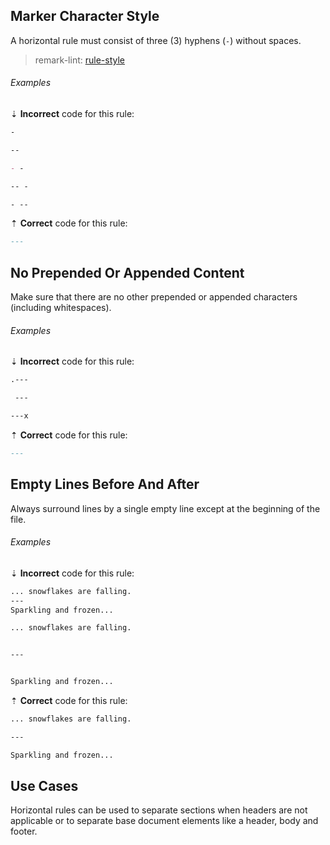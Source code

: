 <!--lint disable no-duplicate-headings-->

## Marker Character Style

A horizontal rule must consist of three (3) hyphens (`-`) without spaces.

> remark-lint: [rule-style][1]

###### Examples

⇣ **Incorrect** code for this rule:

<!-- prettier-ignore-start -->

```markdown
-
```

```markdown
--

- -
```

```markdown
-- -

- --
```

<!-- prettier-ignore-end -->

⇡ **Correct** code for this rule:

```markdown
---
```

## No Prepended Or Appended Content

Make sure that there are no other prepended or appended characters (including whitespaces).

###### Examples

⇣ **Incorrect** code for this rule:

<!-- prettier-ignore-start -->

```markdown
.---
```

```markdown
 ---
```

```markdown
---x
```

<!-- prettier-ignore-end -->

⇡ **Correct** code for this rule:

```markdown
---
```

## Empty Lines Before And After

Always surround lines by a single empty line except at the beginning of the file.

###### Examples

⇣ **Incorrect** code for this rule:

<!-- prettier-ignore-start -->

```markdown
... snowflakes are falling.
---
Sparkling and frozen...
```

```markdown
... snowflakes are falling.


---


Sparkling and frozen...
```

<!-- prettier-ignore-end -->

⇡ **Correct** code for this rule:

```markdown
... snowflakes are falling.

---

Sparkling and frozen...
```

## Use Cases

Horizontal rules can be used to separate sections when headers are not applicable or to separate base document elements like a header, body and footer.

[1]: https://github.com/remarkjs/remark-lint/tree/main/packages/remark-lint-rule-style
